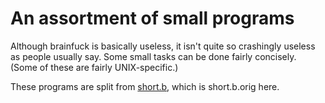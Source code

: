 # An assortment of small programs

Although brainfuck is basically useless, it isn't quite so crashingly useless
as people usually say. Some small tasks can be done fairly concisely.
(Some of these are fairly UNIX-specific.)

These programs are split from [short.b](https://www.brainfuck.org/short.b),
which is short.b.orig here.
